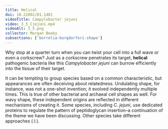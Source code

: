 ```yaml
---
title: Helical
doi: 10.22002/D1.1481
videoTitle: Campylobacter jejuni
video: 3_5_Cjejuni.mp4
videoAlt: 3_5.png
collector: Morgan Beeby
subsections: ['borrelia-burgdorferi-shape']
---
```


Why stop at a quarter turn when you can twist your cell into a full wave or even a corkscrew? Just as a corkscrew penetrates its target, **helical** pathogenic bacteria like this *Campylobacter jejuni* can burrow efficiently into the tissue of their target.

It can be tempting to group species based on a common characteristic, but appearances are often deceiving about relatedness. Undulating shape, for instance, was not a one-shot invention; it evolved independently multiple times. This is true of other bacterial and archaeal cell shapes as well. For wavy shape, these independent origins are reflected in different mechanisms of creating it. Some species, including *C. jejuni*, use dedicated proteins to regulate the pattern of peptidoglycan insertion–a continuation of the theme we have been discussing. Other species take different approaches (⇩).


